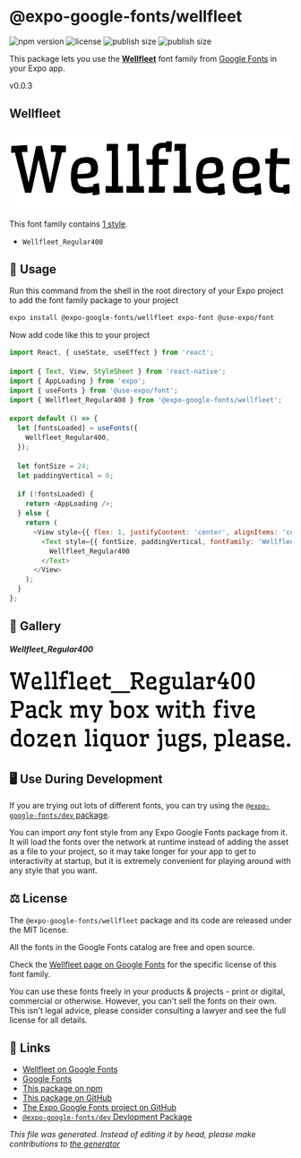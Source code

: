 # @expo-google-fonts/wellfleet

![npm version](https://flat.badgen.net/npm/v/@expo-google-fonts/wellfleet)
![license](https://flat.badgen.net/github/license/expo/google-fonts)
![publish size](https://flat.badgen.net/packagephobia/install/@expo-google-fonts/wellfleet)
![publish size](https://flat.badgen.net/packagephobia/publish/@expo-google-fonts/wellfleet)

This package lets you use the [**Wellfleet**](https://fonts.google.com/specimen/Wellfleet) font family from [Google Fonts](https://fonts.google.com/) in your Expo app.

v0.0.3

## Wellfleet

![Wellfleet](./font-family.png)

This font family contains [1 style](#gallery).

- `Wellfleet_Regular400`

## 🔡 Usage

Run this command from the shell in the root directory of your Expo project to add the font family package to your project
```sh
expo install @expo-google-fonts/wellfleet expo-font @use-expo/font
```

Now add code like this to your project
```js
import React, { useState, useEffect } from 'react';

import { Text, View, StyleSheet } from 'react-native';
import { AppLoading } from 'expo';
import { useFonts } from '@use-expo/font';
import { Wellfleet_Regular400 } from '@expo-google-fonts/wellfleet';

export default () => {
  let [fontsLoaded] = useFonts({
    Wellfleet_Regular400,
  });

  let fontSize = 24;
  let paddingVertical = 6;

  if (!fontsLoaded) {
    return <AppLoading />;
  } else {
    return (
      <View style={{ flex: 1, justifyContent: 'center', alignItems: 'center' }}>
        <Text style={{ fontSize, paddingVertical, fontFamily: 'Wellfleet_Regular400' }}>
          Wellfleet_Regular400
        </Text>
      </View>
    );
  }
};

```

## 📖 Gallery

##### Wellfleet_Regular400
![Wellfleet_Regular400](./9bdc76fbcd0c8aa30aa62c892008d4e6cf4a7df66502008137949866fc091693.ttf.png)


## 🖥️ Use During Development

If you are trying out lots of different fonts, you can try using the [`@expo-google-fonts/dev` package](https://github.com/expo/google-fonts/tree/master/font-packages/dev#readme).

You can import *any* font style from any Expo Google Fonts package from it. It will load the fonts
over the network at runtime instead of adding the asset as a file to your project, so it may take longer
for your app to get to interactivity at startup, but it is extremely convenient
for playing around with any style that you want.

## ⚖️ License

The `@expo-google-fonts/wellfleet` package and its code are released under the MIT license.

All the fonts in the Google Fonts catalog are free and open source.

Check the [Wellfleet page on Google Fonts](https://fonts.google.com/specimen/Wellfleet) for the specific license of this font family.

You can use these fonts freely in your products & projects - print or digital, commercial or otherwise. However, you can't sell the fonts on their own. This isn't legal advice, please consider consulting a lawyer and see the full license for all details.

## 🔗 Links

- [Wellfleet on Google Fonts](https://fonts.google.com/specimen/Wellfleet)
- [Google Fonts](https://fonts.google.com/)
- [This package on npm](https://www.npmjs.com/package/@expo-google-fonts/wellfleet)
- [This package on GitHub](https://github.com/expo/google-fonts/tree/master/font-packages/wellfleet)
- [The Expo Google Fonts project on GitHub](https://github.com/expo/google-fonts)
- [`@expo-google-fonts/dev` Devlopment Package](https://github.com/expo/google-fonts/tree/master/font-packages/dev)


*This file was generated. Instead of editing it by head, please make contributions to [the generator](https://github.com/expo/google-fonts/tree/master/packages/generator)*
